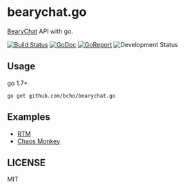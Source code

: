 # bearychat.go

[BearyChat][bearychat] API with go.

[![Build Status](https://travis-ci.org/bcho/bearychat.go.svg)](https://travis-ci.org/bcho/bearychat.go)
[![GoDoc](https://godoc.org/github.com/bcho/bearychat.go?status.svg)](https://godoc.org/github.com/bcho/bearychat.go)
[![GoReport](https://goreportcard.com/badge/github.com/bcho/bearychat.go)](https://goreportcard.com/report/github.com/bcho/bearychat.go)
![Development Status](https://img.shields.io/badge/status-1.0.0-brightgreen.svg?style=flat-square)

[bearychat]: https://bearychat.com

## Usage

go 1.7+

```
go get github.com/bcho/bearychat.go
```

## Examples

- [RTM](example/rtm/main.go)
- [Chaos Monkey](example/chaosmonkey/main.go)

## LICENSE

MIT
